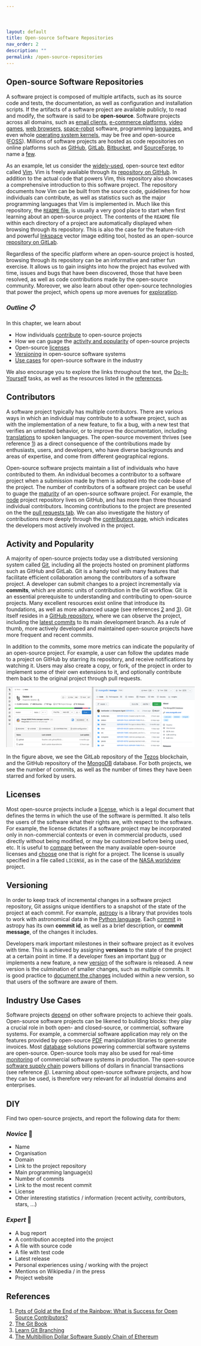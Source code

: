 ```yaml
---



layout: default
title: Open-source Software Repositories
nav_order: 2
description: ""
permalink: /open-source-repositories
---
```


## Open-source Software Repositories
A software project is composed of multiple artifacts, such as its source code and tests, the documentation, as well as configuration and installation scripts. If the artifacts of a software project are available publicly, to read and modify, the software is said to be __open-source__. Software projects across all domains, such as [email clients](https://gitlab.gnome.org/GNOME/evolution), [e-commerce platforms](https://github.com/spree/spree), [video games](https://mindustrygame.github.io/), [web browsers](https://firefox-source-docs.mozilla.org/), [space-robot](https://github.com/nasa/astrobee) software, programming [languages](https://github.com/Rick-Lang/rickroll-lang), and even whole [operating system kernels](https://github.com/torvalds/linux), may be free and open-source ([FOSS](https://en.wikipedia.org/wiki/Free_and_open-source_software)). Millions of software projects are hosted as code repositories on online platforms such as [GitHub](https://github.com/), [GitLab](https://about.gitlab.com/), [Bitbucket](https://bitbucket.org/), and [SourceForge](https://sourceforge.net/directory/), to name a [few](https://en.wikipedia.org/wiki/Comparison_of_source-code-hosting_facilities).

As an example, let us consider the [widely-used](https://xkcd.com/1823/), open-source text editor called [Vim](https://en.wikipedia.org/wiki/Vim_(text_editor)). Vim is freely available through its [repository on GitHub](https://github.com/vim/vim). In addition to the actual code that powers Vim, this repository also showcases a comprehensive introduction to this software project. The repository documents how Vim can be built from the source code, guidelines for how individuals can contribute, as well as statistics such as the major programming languages that Vim is implemented in. Much like this repository, the [`README` file](https://en.wikipedia.org/wiki/README), is usually a very good place to start when first learning about an open-source project. The contents of the `README` file within each directory of a project are automatically displayed when browsing through its repository. This is also the case for the feature-rich and powerful [Inkspace](https://en.wikipedia.org/wiki/Inkscape) vector image editing tool, hosted as an open-source [repository on GitLab](https://gitlab.com/inkscape/inkscape).

Regardless of the specific platform where an open-source project is hosted, browsing through its repository can be an informative and rather fun exercise. It allows us to gain insights into how the project has evolved with time, issues and bugs that have been discovered, those that have been resolved, as well as code contributions made by the open-source community. Moreover, we also learn about other open-source technologies that power the project, which opens up more avenues for [exploration](https://github.com/explore).

### _Outline_ 📋
In this chapter, we learn about
- How individuals [contribute](#contributors) to open-source projects
- How we can guage the [activity and popularity](#activity-and-popularity) of open-source projects
- Open-source [licenses](#licenses)
- [Versioning](#versioning) in open-source software systems
- [Use cases](#industry-use-cases) for open-source software in the industry

We also encourage you to explore the links throughout the text, the [Do-It-Yourself](#diy) tasks, as well as the resources listed in the [references](#references). 

## <a name="contributors">Contributors</a>
A software project typically has multiple contributors. There are various ways in which an individual may contribute to a software project, such as with the implementation of a new feature, to fix a bug, with a new test that verifies an untested behavior, or to improve the documentation, including [translations](https://github.com/chrislgarry/Apollo-11) to spoken languages. The open-source movement thrives (see reference [1](#ref_1)) as a direct consequence of the contributions made by enthusiasts, users, and developers, who have diverse backgrounds and areas of expertise, and come from different geographical regions.

Open-source software projects maintain a list of individuals who have contributed to them. An individual becomes a contributor to a software project when a submission made by them is adopted into the code-base of the project. The number of contributors of a software project can be useful to guage the [maturity](https://en.wikipedia.org/wiki/Linus%27s_law) of an open-source software project. For example, the [node](https://github.com/nodejs/node) project repository lives on GitHub, and has more than three thousand individual contributors. Incoming contributions to the project are presented on the the [pull requests tab](https://github.com/nodejs/node/pulls). We can also investigate the history of contributions more deeply through the [contributors page](https://github.com/nodejs/node/graphs/contributors), which indicates the developers most actively involved in the project. 

## <a name="activity-and-popularity">Activity and Popularity</a>
A majority of open-source projects today use a distributed versioning system called [Git](https://en.wikipedia.org/wiki/Git), including all the projects hosted on prominent platforms such as GitHub and GitLab. Git is a handy tool with many features that facilitate efficient collaboration among the contributors of a software project. A developer can submit changes to a project incrementally via __commits__, which are atomic units of contribution in the Git workflow. Git is an essential prerequisite to understanding and contributing to open-source projects. Many excellent resources exist online that introduce its foundations, as well as more advanced usage (see references [2](#ref_2) and [3](#ref_3)). Git itself resides in a [GitHub repository](https://github.com/git/git), where we can observe the project, including the [latest commits](https://github.com/git/git/commits/master) to its main development branch. As a rule of thumb, more actively developed and maintained open-source projects have more frequent and recent commits.

In addition to the commits, some more metrics can indicate the popularity of an open-source project. For example, a user can follow the updates made to a project on GitHub by starring its repository, and receive notifications by watching it. Users may also create a copy, or fork, of the project in order to implement some of their own extensions to it, and optionally contribute them back to the original project through pull requests.

![](./img/activity-popularity.png)

In the figure above, we see the GitLab repository of the [Tezos](https://gitlab.com/tezos/tezos) blockchain, and the GitHub repository of the [MongoDB](https://github.com/mongodb/mongo) database. For both projects, we see the number of commits, as well as the number of times they have been starred and forked by users. 

## <a name="licenses">Licenses</a>
Most open-source projects include a [license](https://en.wikipedia.org/wiki/Open-source_license), which is a legal document that defines the terms in which the use of the software is permitted. It also tells the users of the software what their rights are, with respect to the software. For example, the license dictates if a software project may be incorporated only in non-commercial contexts or even in commercial products, used directly without being modified, or may be customized before being used, etc. It is useful to [compare](https://en.wikipedia.org/wiki/Comparison_of_free_and_open-source_software_licenses) between the many available open-source licenses and [choose](https://choosealicense.com/) one that is right for a project. The license is usually specified in a file called `LICENSE`, as in the case of the [NASA worldview](https://github.com/nasa-gibs/worldview/blob/main/LICENSE.md) project.

## <a name="versioning">Versioning</a>    
In order to keep track of incremental changes in a software project repository, Git assigns unique identifiers to a snapshot of the state of the project at each commit. For example, [astropy](https://github.com/astropy/astropy) is a library that provides tools to work with astronomical data in the [Python language](https://en.wikipedia.org/wiki/Python_(programming_language)). Each [commit](https://github.com/astropy/astropy/commits/main) in astropy has its own __commit id__, as well as a brief description, or __commit message__, of the changes it includes.

Developers mark important milestones in their software project as it evolves with time. This is achieved by assigning __versions__ to the state of the project at a certain point in time. If a developer fixes an important [bug](https://en.wikipedia.org/wiki/Software_bug) or implements a new feature, a new [version](https://semver.org/) of the software is released. A new version is the culmination of smaller changes, such as multiple commits. It is good practice to [document the changes](https://keepachangelog.com/en/1.0.0/) included within a new version, so that users of the software are aware of them.

## <a name="industry-use-cases">Industry Use Cases</a>
Software projects [depend](https://en.wikipedia.org/wiki/Turtles_all_the_way_down) on other software projects to achieve their goals. Open-source software projects can be likened to building blocks: they play a crucial role in both open- and closed-source, or commercial, software systems. For example, a commercial software application may rely on the features provided by open-source [PDF](https://github.com/apache/pdfbox) manipulation libraries to generate invoices. Most [database](https://db-engines.com/en/ranking_osvsc) solutions powering commercial software systems are open-source. Open-source tools may also be used for real-time [monitoring](https://prometheus.io/) of commercial software systems in production. The open-source [software supply chain](https://en.wikipedia.org/wiki/Software_supply_chain) powers billions of dollars in financial transactions (see reference [4](#ref_4)). Learning about open-source software projects, and how they can be used, is therefore very relevant for all industrial domains and enterprises.

## <a name="diy">DIY</a>
Find two open-source projects, and report the following data for them:
### _Novice_ 👾
- Name
- Organisation
- Domain
- Link to the project repository
- Main programming language(s)
- Number of commits
- Link to the most recent commit
- License
- Other interesting statistics / information (recent activity, contributors, stars, ...)
### _Expert_ 💯
- A bug report
- A contribution accepted into the project
- A file with source code
- A file with test code
- Latest release
- Personal experiences using / working with the project
- Mentions on Wikipedia / in the press
- Project website

## <a name="references">References</a>
1. <a name="ref_1">[Pots of Gold at the End of the Rainbow: What is Success for Open Source Contributors?](https://ieeexplore.ieee.org/document/9524493)</a>
2. <a name="ref_2">[The Git Book](https://git-scm.com/book/en/v2)</a>
3. <a name="ref_3">[Learn Git Branching](https://learngitbranching.js.org/)</a>
4. <a name="ref_4">[The Multibillion Dollar Software Supply Chain of Ethereum](https://arxiv.org/abs/2202.07029)</a>
